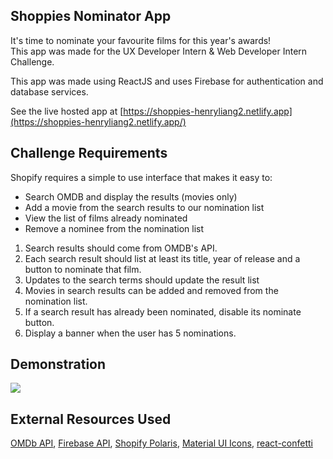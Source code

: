 ## Shoppies Nominator App
It's time to nominate your favourite films for this year's awards!  
This app was made for the UX Developer Intern & Web Developer Intern Challenge.
  
This app was made using ReactJS and uses Firebase for authentication and database services.  
  
See the live hosted app at [https://shoppies-henryliang2.netlify.app](https://shoppies-henryliang2.netlify.app/)  
  
## Challenge Requirements
Shopify requires a simple to use interface that makes it easy to:  
* Search OMDB and display the results (movies only)  
* Add a movie from the search results to our nomination list 
* View the list of films already nominated
* Remove a nominee from the nomination list
  
1. Search results should come from OMDB's API.
2. Each search result should list at least its title, year of release and a button to nominate that film.
3. Updates to the search terms should update the result list
4. Movies in search results can be added and removed from the nomination list.
5. If a search result has already been nominated, disable its nominate button.
6. Display a banner when the user has 5 nominations.
  
## Demonstration
![](public/demo.gif)

##

## External Resources Used
[OMDb API](http://www.omdbapi.com/), [Firebase API](https://firebase.google.com/), [Shopify Polaris](https://polaris.shopify.com/), [Material UI Icons](https://material-ui.com/), [react-confetti](https://www.npmjs.com/package/react-confetti)
